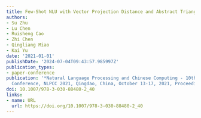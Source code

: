 ```yaml
---
title: Few-Shot NLU with Vector Projection Distance and Abstract Triangular CRF
authors:
- Su Zhu
- Lu Chen
- Ruisheng Cao
- Zhi Chen
- Qingliang Miao
- Kai Yu
date: '2021-01-01'
publishDate: '2024-07-04T09:43:57.985997Z'
publication_types:
- paper-conference
publication: '*Natural Language Processing and Chinese Computing - 10th CCF International
  Conference, NLPCC 2021, Qingdao, China, October 13-17, 2021, Proceedings, Part I*'
doi: 10.1007/978-3-030-88480-2_40
links:
- name: URL
  url: https://doi.org/10.1007/978-3-030-88480-2_40
---
```

